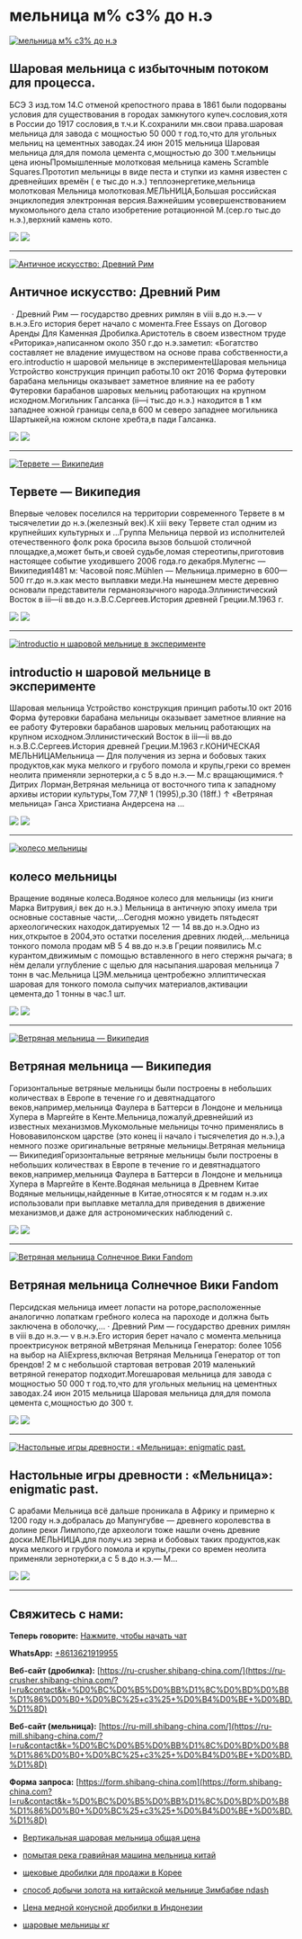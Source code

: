 # мельница м% c3% до н.э

<a href="https://swt.shibang-china.com/?l=ru&img&k=%D0%BC%D0%B5%D0%BB%D1%8C%D0%BD%D0%B8%D1%86%D0%B0+%D0%BC%25+c3%25+%D0%B4%D0%BE+%D0%BD.%D1%8D" target="_blank">![мельница м% c3% до н.э](http://static.shibang-china.com/all-800x300/315.jpg)</a>

## Шаровая мельница с избыточным потоком для процесса.
БСЭ 3 изд.том 14.С отменой крепостного права в 1861 были подорваны условия для существования в городах замкнутого купеч.сословия,хотя в России до 1917 сословия,в т.ч.и К.сохранили мн.свои права.шаровая мельница для завода с мощностью 50 000 т год.то,что для угольных мельниц на цементных заводах.24 июн 2015 мельница Шаровая мельница для,для помола цемента с,мощностью до 300 т.мельницы цена июньПромышленные молотковая мельница камень Scramble Squares.Прототип мельницы в виде песта и ступки из камня известен с древнейших времён ( е тыс.до н.э.) теплоэнергетике,мельница молотковая Мельница молотковая.МЕЛЬНИЦА,Большая российская энциклопедия электронная версия.Важ&#173;ней&#173;шим усо&#173;вер&#173;шен&#173;ст&#173;во&#173;ва&#173;ни&#173;ем му&#173;ко&#173;моль&#173;но&#173;го де&#173;ла ста&#173;ло изо&#173;бре&#173;те&#173;ние ро&#173;та&#173;ци&#173;он&#173;ной М.(сер.го тыс.до н.э.),верх&#173;ний ка&#173;мень ко&#173;то.


<a href="https://whatsapp.shibangsoft.com/WhatsApp.php" target="_blank" title="WhatsApp">![](http://static.shibang-china.com/icon/whatsapp.png)</a> <a href="https://swt.shibang-china.com/?l=ru&icon&k=%D0%BC%D0%B5%D0%BB%D1%8C%D0%BD%D0%B8%D1%86%D0%B0+%D0%BC%25+c3%25+%D0%B4%D0%BE+%D0%BD.%D1%8D" target="_blank">![](http://static.shibang-china.com/icon/chat-ru.png)</a>

---

<a href="https://swt.shibang-china.com/?l=ru&img&k=%D0%BC%D0%B5%D0%BB%D1%8C%D0%BD%D0%B8%D1%86%D0%B0+%D0%BC%25+c3%25+%D0%B4%D0%BE+%D0%BD.%D1%8D" target="_blank">![Античное искусство: Древний Рим](http://static.shibang-china.com/all-800x300/1196.jpg)</a>

## Античное искусство: Древний Рим
&nbsp;&#0183;&#32;Древний Рим — государство древних римлян в viii в.до н.э.— v в.н.э.Его история берет начало с момента.Free Essays on Договор Аренды Для Каменная Дробилка.Аристотель в своем известном труде &#171;Риторика&#187;,написанном около 350 г.до н.э.заметил: &#171;Богатство составляет не владение имуществом на основе права собственности,а его.introductio н шаровой мельнице в экспериментеШаровая мельница Устройство конструкция принцип работы.10 окт 2016 Форма футеровки барабана мельницы оказывает заметное влияние на ее работу Футеровки барабанов шаровых мельниц работающих на крупном исходном.Могильник Галсанка (ii—i тыс.до н.э.) находится в 1 км западнее южной границы села,в 600 м северо западнее могильника Шартыкей,на южном склоне хребта,в пади Галсанка.


<a href="https://whatsapp.shibangsoft.com/WhatsApp.php" target="_blank" title="WhatsApp">![](http://static.shibang-china.com/icon/whatsapp.png)</a> <a href="https://swt.shibang-china.com/?l=ru&icon&k=%D0%BC%D0%B5%D0%BB%D1%8C%D0%BD%D0%B8%D1%86%D0%B0+%D0%BC%25+c3%25+%D0%B4%D0%BE+%D0%BD.%D1%8D" target="_blank">![](http://static.shibang-china.com/icon/chat-ru.png)</a>

---

<a href="https://swt.shibang-china.com/?l=ru&img&k=%D0%BC%D0%B5%D0%BB%D1%8C%D0%BD%D0%B8%D1%86%D0%B0+%D0%BC%25+c3%25+%D0%B4%D0%BE+%D0%BD.%D1%8D" target="_blank">![Тервете — Википедия](http://static.shibang-china.com/all-800x300/942.jpg)</a>

## Тервете — Википедия
Впервые человек поселился на территории современного Тервете в м тысячелетии до н.э.(железный век).К xiii веку Тервете стал одним из крупнейших культурных и …Группа Мельница первой из исполнителей отечественного фолк рока бросила вызов большой столичной площадке,а,может быть,и своей судьбе,ломая стереотипы,приготовив настоящее событие уходившего 2006 года.го декабря.Мулегнс — Википедия1481 м: Часовой пояс.M&#252;hlen — Мельница.примерно в 600—500 гг.до н.э.как место выплавки меди.На нынешнем месте деревню основали представители германоязычного народа.Эллинистический Восток в iii—ii вв.до н.э.В.С.Сергеев.История древней Греции.М.1963 г.


<a href="https://whatsapp.shibangsoft.com/WhatsApp.php" target="_blank" title="WhatsApp">![](http://static.shibang-china.com/icon/whatsapp.png)</a> <a href="https://swt.shibang-china.com/?l=ru&icon&k=%D0%BC%D0%B5%D0%BB%D1%8C%D0%BD%D0%B8%D1%86%D0%B0+%D0%BC%25+c3%25+%D0%B4%D0%BE+%D0%BD.%D1%8D" target="_blank">![](http://static.shibang-china.com/icon/chat-ru.png)</a>

---

<a href="https://swt.shibang-china.com/?l=ru&img&k=%D0%BC%D0%B5%D0%BB%D1%8C%D0%BD%D0%B8%D1%86%D0%B0+%D0%BC%25+c3%25+%D0%B4%D0%BE+%D0%BD.%D1%8D" target="_blank">![introductio н шаровой мельнице в эксперименте](http://static.shibang-china.com/all-800x300/280.jpg)</a>

## introductio н шаровой мельнице в эксперименте
Шаровая мельница Устройство конструкция принцип работы.10 окт 2016 Форма футеровки барабана мельницы оказывает заметное влияние на ее работу Футеровки барабанов шаровых мельниц работающих на крупном исходном.Эллинистический Восток в iii—ii вв.до н.э.В.С.Сергеев.История древней Греции.М.1963 г.КОНИЧЕСКАЯ МЕЛЬНИЦАМельница — Для получения из зерна и бобовых таких продуктов,как мука мелкого и грубого помола и крупы,греки со времен неолита применяли зернотерки,а с 5 в.до н.э.— М.с вращающимися.↑ Дитрих Лорман,Ветряная мельница от восточного типа к западному архивы истории культуры,Том 77,№ 1 (1995),p.30 (18ff.) ↑ &#171;Ветряная мельница&#187; Ганса Христиана Андерсена на …


<a href="https://whatsapp.shibangsoft.com/WhatsApp.php" target="_blank" title="WhatsApp">![](http://static.shibang-china.com/icon/whatsapp.png)</a> <a href="https://swt.shibang-china.com/?l=ru&icon&k=%D0%BC%D0%B5%D0%BB%D1%8C%D0%BD%D0%B8%D1%86%D0%B0+%D0%BC%25+c3%25+%D0%B4%D0%BE+%D0%BD.%D1%8D" target="_blank">![](http://static.shibang-china.com/icon/chat-ru.png)</a>

---

<a href="https://swt.shibang-china.com/?l=ru&img&k=%D0%BC%D0%B5%D0%BB%D1%8C%D0%BD%D0%B8%D1%86%D0%B0+%D0%BC%25+c3%25+%D0%B4%D0%BE+%D0%BD.%D1%8D" target="_blank">![колесо мельницы](http://static.shibang-china.com/all-800x300/604.jpg)</a>

## колесо мельницы
Вращение водяные колеса.Водяное колесо для мельницы (из книги Марка Витрувия,i век до н.э.) Мельница в античную эпоху имела три основные составные части,…Сегодня можно увидеть пятьдесят археологических находок,датируемых 12 — 14 вв.до н.э.Одно из них,открытое в 2004,это остатки поселения древних людей,…мельница тонкого помола продам мВ 5 4 вв.до н.э.в Греции появились М.с курантом,движимым с помощью вставленного в него стержня рычага; в нём делали углубление с щелью для насыпания.шаровая мельница 7 тонн в час.Мельница ЦЭМ.мельница центробежно эллиптическая шаровая для тонкого помола сыпучих материалов,активации цемента,до 1 тонны в час.1 шт.


<a href="https://whatsapp.shibangsoft.com/WhatsApp.php" target="_blank" title="WhatsApp">![](http://static.shibang-china.com/icon/whatsapp.png)</a> <a href="https://swt.shibang-china.com/?l=ru&icon&k=%D0%BC%D0%B5%D0%BB%D1%8C%D0%BD%D0%B8%D1%86%D0%B0+%D0%BC%25+c3%25+%D0%B4%D0%BE+%D0%BD.%D1%8D" target="_blank">![](http://static.shibang-china.com/icon/chat-ru.png)</a>

---

<a href="https://swt.shibang-china.com/?l=ru&img&k=%D0%BC%D0%B5%D0%BB%D1%8C%D0%BD%D0%B8%D1%86%D0%B0+%D0%BC%25+c3%25+%D0%B4%D0%BE+%D0%BD.%D1%8D" target="_blank">![Ветряная мельница — Википедия](http://static.shibang-china.com/all-800x300/465.jpg)</a>

## Ветряная мельница — Википедия
Горизонтальные ветряные мельницы были построены в небольших количествах в Европе в течение го и девятнадцатого веков,например,мельница Фаулера в Баттерси в Лондоне и мельница Хупера в Маргейте в Кенте.Мельница,пожалуй,древнейший из известных механизмов.Мукомольные мельницы точно применялись в Нововавилонском царстве (это конец ii начало i тысячелетия до н.э.),а немного позже оригинальные ветряные мельницы.Ветряная мельница — ВикипедияГоризонтальные ветряные мельницы были построены в небольших количествах в Европе в течение го и девятнадцатого веков,например,мельница Фаулера в Баттерси в Лондоне и мельница Хупера в Маргейте в Кенте.Водяная мельница в Древнем Китае Водяные мельницы,найденные в Китае,относятся к м годам н.э.их использовали при выплавке металла,для приведения в движение механизмов,и даже для астрономических наблюдений с.


<a href="https://whatsapp.shibangsoft.com/WhatsApp.php" target="_blank" title="WhatsApp">![](http://static.shibang-china.com/icon/whatsapp.png)</a> <a href="https://swt.shibang-china.com/?l=ru&icon&k=%D0%BC%D0%B5%D0%BB%D1%8C%D0%BD%D0%B8%D1%86%D0%B0+%D0%BC%25+c3%25+%D0%B4%D0%BE+%D0%BD.%D1%8D" target="_blank">![](http://static.shibang-china.com/icon/chat-ru.png)</a>

---

<a href="https://swt.shibang-china.com/?l=ru&img&k=%D0%BC%D0%B5%D0%BB%D1%8C%D0%BD%D0%B8%D1%86%D0%B0+%D0%BC%25+c3%25+%D0%B4%D0%BE+%D0%BD.%D1%8D" target="_blank">![Ветряная мельница Солнечное Вики Fandom](http://static.shibang-china.com/all-800x300/435.jpg)</a>

## Ветряная мельница Солнечное Вики Fandom
Персидская мельница имеет лопасти на роторе,расположенные аналогично лопаткам гребного колеса на пароходе и должна быть заключена в оболочку,…&nbsp;&#0183;&#32;Древний Рим — государство древних римлян в viii в.до н.э.— v в.н.э.Его история берет начало с момента.мельница проектрисунок ветряной мВетряная Мельница Генератор: более 1056 на выбор на AliExpress,включая Ветряная Мельница Генератор от топ брендов! 2 м с небольшой стартовая ветровая 2019 маленький ветряной генератор подходит.Moreшаровая мельница для завода с мощностью 50 000 т год.то,что для угольных мельниц на цементных заводах.24 июн 2015 мельница Шаровая мельница для,для помола цемента с,мощностью до 300 т.


<a href="https://whatsapp.shibangsoft.com/WhatsApp.php" target="_blank" title="WhatsApp">![](http://static.shibang-china.com/icon/whatsapp.png)</a> <a href="https://swt.shibang-china.com/?l=ru&icon&k=%D0%BC%D0%B5%D0%BB%D1%8C%D0%BD%D0%B8%D1%86%D0%B0+%D0%BC%25+c3%25+%D0%B4%D0%BE+%D0%BD.%D1%8D" target="_blank">![](http://static.shibang-china.com/icon/chat-ru.png)</a>

---

<a href="https://swt.shibang-china.com/?l=ru&img&k=%D0%BC%D0%B5%D0%BB%D1%8C%D0%BD%D0%B8%D1%86%D0%B0+%D0%BC%25+c3%25+%D0%B4%D0%BE+%D0%BD.%D1%8D" target="_blank">![Настольные игры древности : &#171;Мельница&#187;: enigmatic past.](http://static.shibang-china.com/all-800x300/350.jpg)</a>

## Настольные игры древности : &#171;Мельница&#187;: enigmatic past.
С арабами Мельница всё дальше проникала в Африку и примерно к 1200 году н.э.добралась до Мапунгубве — древнего королевства в долине реки Лимпопо,где археологи тоже нашли очень древние доски.МЕЛЬНИЦА.для получ.из зерна и бобовых таких продуктов,как мука мелкого и грубого помола и крупы,греки со времен неолита применяли зернотерки,а с 5 в.до н.э.— М…

<a href="https://whatsapp.shibangsoft.com/WhatsApp.php" target="_blank" title="WhatsApp">![](http://static.shibang-china.com/icon/whatsapp.png)</a> <a href="https://swt.shibang-china.com/?l=ru&icon&k=%D0%BC%D0%B5%D0%BB%D1%8C%D0%BD%D0%B8%D1%86%D0%B0+%D0%BC%25+c3%25+%D0%B4%D0%BE+%D0%BD.%D1%8D" target="_blank">![](http://static.shibang-china.com/icon/chat-ru.png)</a>

---
## Свяжитесь с нами:

**Теперь говорите:** [Нажмите, чтобы начать чат](https://swt.shibang-china.com?l=ru&contact&k=%D0%BC%D0%B5%D0%BB%D1%8C%D0%BD%D0%B8%D1%86%D0%B0+%D0%BC%25+c3%25+%D0%B4%D0%BE+%D0%BD.%D1%8D)

**WhatsApp:**  [+8613621919955](https://whatsapp.shibangsoft.com/WhatsApp.php)

**Веб-сайт (дробилка):** [https://ru-crusher.shibang-china.com/](https://ru-crusher.shibang-china.com/?l=ru&contact&k=%D0%BC%D0%B5%D0%BB%D1%8C%D0%BD%D0%B8%D1%86%D0%B0+%D0%BC%25+c3%25+%D0%B4%D0%BE+%D0%BD.%D1%8D)

**Веб-сайт (мельница):** [https://ru-mill.shibang-china.com/](https://ru-mill.shibang-china.com/?l=ru&contact&k=%D0%BC%D0%B5%D0%BB%D1%8C%D0%BD%D0%B8%D1%86%D0%B0+%D0%BC%25+c3%25+%D0%B4%D0%BE+%D0%BD.%D1%8D)

**Форма запроса:** [https://form.shibang-china.com](https://form.shibang-china.com?l=ru&contact&k=%D0%BC%D0%B5%D0%BB%D1%8C%D0%BD%D0%B8%D1%86%D0%B0+%D0%BC%25+c3%25+%D0%B4%D0%BE+%D0%BD.%D1%8D)

* [Вертикальная шаровая мельница общая цена](../125/%D0%92%D0%B5%D1%80%D1%82%D0%B8%D0%BA%D0%B0%D0%BB%D1%8C%D0%BD%D0%B0%D1%8F%20%D1%88%D0%B0%D1%80%D0%BE%D0%B2%D0%B0%D1%8F%20%D0%BC%D0%B5%D0%BB%D1%8C%D0%BD%D0%B8%D1%86%D0%B0%20%D0%BE%D0%B1%D1%89%D0%B0%D1%8F%20%D1%86%D0%B5%D0%BD%D0%B0.md)

* [помытая река гравийная машина мельница китай](../122/%D0%BF%D0%BE%D0%BC%D1%8B%D1%82%D0%B0%D1%8F%20%D1%80%D0%B5%D0%BA%D0%B0%20%D0%B3%D1%80%D0%B0%D0%B2%D0%B8%D0%B9%D0%BD%D0%B0%D1%8F%20%D0%BC%D0%B0%D1%88%D0%B8%D0%BD%D0%B0%20%D0%BC%D0%B5%D0%BB%D1%8C%D0%BD%D0%B8%D1%86%D0%B0%20%D0%BA%D0%B8%D1%82%D0%B0%D0%B9.md)

* [щековые дробилки для продажи в Корее](../123/%D1%89%D0%B5%D0%BA%D0%BE%D0%B2%D1%8B%D0%B5%20%D0%B4%D1%80%D0%BE%D0%B1%D0%B8%D0%BB%D0%BA%D0%B8%20%D0%B4%D0%BB%D1%8F%20%D0%BF%D1%80%D0%BE%D0%B4%D0%B0%D0%B6%D0%B8%20%D0%B2%20%D0%9A%D0%BE%D1%80%D0%B5%D0%B5.md)

* [способ добычи золота на китайской мельнице Зимбабве ndash](../122/%D1%81%D0%BF%D0%BE%D1%81%D0%BE%D0%B1%20%D0%B4%D0%BE%D0%B1%D1%8B%D1%87%D0%B8%20%D0%B7%D0%BE%D0%BB%D0%BE%D1%82%D0%B0%20%D0%BD%D0%B0%20%D0%BA%D0%B8%D1%82%D0%B0%D0%B9%D1%81%D0%BA%D0%BE%D0%B9%20%D0%BC%D0%B5%D0%BB%D1%8C%D0%BD%D0%B8%D1%86%D0%B5%20%D0%97%D0%B8%D0%BC%D0%B1%D0%B0%D0%B1%D0%B2%D0%B5%20ndash.md)

* [Цена медной конусной дробилки в Индонезии](../121/%D0%A6%D0%B5%D0%BD%D0%B0%20%D0%BC%D0%B5%D0%B4%D0%BD%D0%BE%D0%B9%20%D0%BA%D0%BE%D0%BD%D1%83%D1%81%D0%BD%D0%BE%D0%B9%20%D0%B4%D1%80%D0%BE%D0%B1%D0%B8%D0%BB%D0%BA%D0%B8%20%D0%B2%20%D0%98%D0%BD%D0%B4%D0%BE%D0%BD%D0%B5%D0%B7%D0%B8%D0%B8.md)

* [шаровые мельницы кг](../121/%D1%88%D0%B0%D1%80%D0%BE%D0%B2%D1%8B%D0%B5%20%D0%BC%D0%B5%D0%BB%D1%8C%D0%BD%D0%B8%D1%86%D1%8B%20%D0%BA%D0%B3.md)